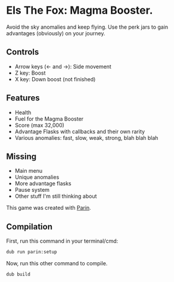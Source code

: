 # Els The Fox: Magma Booster.

Avoid the sky anomalies and keep flying. Use the perk jars to gain advantages (obviously) on your journey.

## Controls

- Arrow keys (<- and ->): Side movement
- Z key: Boost
- X key: Down boost (not finished)

## Features
- Health
- Fuel for the Magma Booster
- Score (max 32,000)
- Advantage Flasks with callbacks and their own rarity
- Various anomalies: fast, slow, weak, strong, blah blah blah

## Missing
- Main menu
- Unique anomalies
- More advantage flasks
- Pause system
- Other stuff I'm still thinking about

This game was created with [Parin](https://github.com/Kapendev/parin).

## Compilation

First, run this command in your terminal/cmd:
```sh
dub run parin:setup
```

Now, run this other command to compile.
```sh
dub build
```
